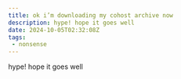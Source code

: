 ```yaml
---
title: ok i’m downloading my cohost archive now
description: hype! hope it goes well
date: 2024-10-05T02:32:08Z
tags:
 - nonsense
---
```


hype! hope it goes well